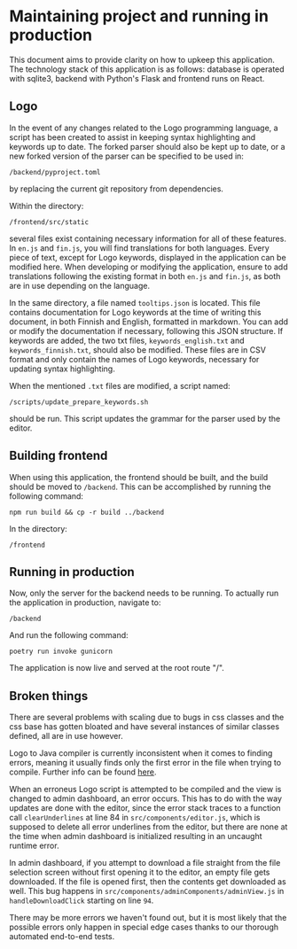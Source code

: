 # Maintaining project and running in production

This document aims to provide clarity on how to upkeep this application. The technology stack of this application is as follows: database is operated with sqlite3, backend with Python's Flask and frontend runs on React.

## Logo 
In the event of any changes related to the Logo programming language, a script has been created to assist in keeping syntax highlighting and keywords up to date.
The forked parser should also be kept up to date, or a new forked version of the parser can be specified to be used in:

```
/backend/pyproject.toml
```
by replacing the current git repository from dependencies.

Within the directory:

```
/frontend/src/static
```

several files exist containing necessary information for all of these features. In `en.js` and `fin.js`, you will find translations for both languages. Every piece of text, except for Logo keywords, displayed in the application can be modified here. When developing or modifying the application, ensure to add translations following the existing format in both `en.js` and `fin.js`, as both are in use depending on the language.

In the same directory, a file named `tooltips.json` is located. This file contains documentation for Logo keywords at the time of writing this document, in both Finnish and English, formatted in markdown. You can add or modify the documentation if necessary, following this JSON structure. If keywords are added, the two txt files, `keywords_english.txt` and `keywords_finnish.txt`, should also be modified. These files are in CSV format and only contain the names of Logo keywords, necessary for updating syntax highlighting.

When the mentioned `.txt` files are modified, a script named:

```
/scripts/update_prepare_keywords.sh
```

should be run. This script updates the grammar for the parser used by the editor.

## Building frontend
When using this application, the frontend should be built, and the build should be moved to `/backend`. This can be accomplished by running the following command:
```
npm run build && cp -r build ../backend
```

In the directory:

```
/frontend
```

## Running in production
Now, only the server for the backend needs to be running. To actually run the application in production, navigate to:

```
/backend
```

And run the following command:

```
poetry run invoke gunicorn
```

The application is now live and served at the root route "/".

## Broken things
There are several problems with scaling due to bugs in css classes and the css base has gotten bloated and have several instances of similar classes defined, all are in use however. 

Logo to Java compiler is currently inconsistent when it comes to finding errors, meaning it usually finds only the first error in the file when trying to compile. Further info can be found [here](https://github.com/theJSZ/logomotion).

When an erroneus Logo script is attempted to be compiled and the view is changed to admin dashboard, an error occurs. This has to do with the way updates are done with the editor, since the error stack traces to a function call `clearUnderlines` at line 84 in `src/components/editor.js`, which is supposed to delete all error underlines from the editor, but there are none at the time when admin dashboard is initialized resulting in an uncaught runtime error.

In admin dashboard, if you attempt to download a file straight from the file selection screen without first opening it to the editor, an empty file gets downloaded. If the file is opened first, then the contents get downloaded as well. This bug happens in `src/components/adminComponents/adminView.js` in `handleDownloadClick` starting on line `94`.

There may be more errors we haven't found out, but it is most likely that the possible errors only happen in special edge cases thanks to our thorough automated end-to-end tests.

